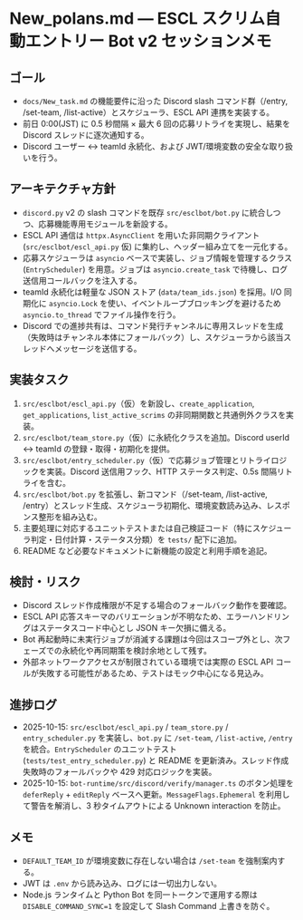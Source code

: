 # New_polans.md — ESCL スクリム自動エントリー Bot v2 セッションメモ

## ゴール
- `docs/New_task.md` の機能要件に沿った Discord slash コマンド群（/entry, /set-team, /list-active）とスケジューラ、ESCL API 連携を実装する。
- 前日 0:00(JST) に 0.5 秒間隔 × 最大 6 回の応募リトライを実現し、結果を Discord スレッドに逐次通知する。
- Discord ユーザー ↔ teamId 永続化、および JWT/環境変数の安全な取り扱いを行う。

## アーキテクチャ方針
- `discord.py` v2 の slash コマンドを既存 `src/esclbot/bot.py` に統合しつつ、応募機能専用モジュールを新設する。
- ESCL API 通信は `httpx.AsyncClient` を用いた非同期クライアント (`src/esclbot/escl_api.py` 仮) に集約し、ヘッダー組み立てを一元化する。
- 応募スケジューラは `asyncio` ベースで実装し、ジョブ情報を管理するクラス (`EntryScheduler`) を用意。ジョブは `asyncio.create_task` で待機し、ログ送信用コールバックを注入する。
- teamId 永続化は軽量な JSON ストア (`data/team_ids.json`) を採用。I/O 同期化に `asyncio.Lock` を使い、イベントループブロッキングを避けるため `asyncio.to_thread` でファイル操作を行う。
- Discord での進捗共有は、コマンド発行チャンネルに専用スレッドを生成（失敗時はチャンネル本体にフォールバック）し、スケジューラから該当スレッドへメッセージを送信する。

## 実装タスク
1. `src/esclbot/escl_api.py`（仮）を新設し、`create_application`, `get_applications`, `list_active_scrims` の非同期関数と共通例外クラスを実装。
2. `src/esclbot/team_store.py`（仮）に永続化クラスを追加。Discord userId ↔ teamId の登録・取得・初期化を提供。
3. `src/esclbot/entry_scheduler.py`（仮）で応募ジョブ管理とリトライロジックを実装。Discord 送信用フック、HTTP ステータス判定、0.5s 間隔リトライを含む。
4. `src/esclbot/bot.py` を拡張し、新コマンド（/set-team, /list-active, /entry）とスレッド生成、スケジューラ初期化、環境変数読み込み、レスポンス整形を組み込む。
5. 主要処理に対応するユニットテストまたは自己検証コード（特にスケジューラ判定・日付計算・ステータス分類）を `tests/` 配下に追加。
6. README など必要なドキュメントに新機能の設定と利用手順を追記。

## 検討・リスク
- Discord スレッド作成権限が不足する場合のフォールバック動作を要確認。
- ESCL API 応答スキーマのバリエーションが不明なため、エラーハンドリングはステータスコード中心とし JSON キー欠損に備える。
- Bot 再起動時に未実行ジョブが消滅する課題は今回はスコープ外とし、次フェーズでの永続化や再同期策を検討余地として残す。
- 外部ネットワークアクセスが制限されている環境では実際の ESCL API コールが失敗する可能性があるため、テストはモック中心になる見込み。

## 進捗ログ
- 2025-10-15: `src/esclbot/escl_api.py` / `team_store.py` / `entry_scheduler.py` を実装し、`bot.py` に `/set-team`, `/list-active`, `/entry` を統合。`EntryScheduler` のユニットテスト (`tests/test_entry_scheduler.py`) と README を更新済み。スレッド作成失敗時のフォールバックや 429 対応ロジックを実装。
- 2025-10-15: `bot-runtime/src/discord/verify/manager.ts` のボタン処理を `deferReply` + `editReply` ベースへ更新。`MessageFlags.Ephemeral` を利用して警告を解消し、3 秒タイムアウトによる Unknown interaction を防止。

## メモ
- `DEFAULT_TEAM_ID` が環境変数に存在しない場合は `/set-team` を強制案内する。
- JWT は `.env` から読み込み、ログには一切出力しない。
- Node.js ランタイムと Python Bot を同一トークンで運用する際は `DISABLE_COMMAND_SYNC=1` を設定して Slash Command 上書きを防ぐ。
